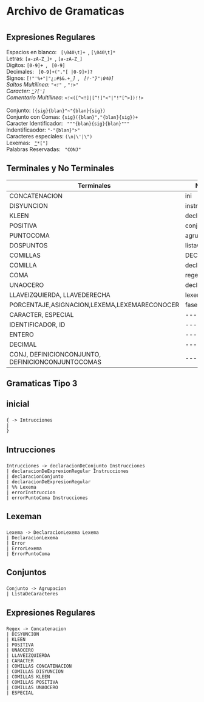 # Archivo de Gramaticas <h1> 

Expresiones Regulares
-------
Espacios en blanco: <code> [\040\t]+ </code>, <code>[\040\t]* </code> <br>
Letras: <code>[a-zA-Z_]+ </code>, <code>[a-zA-Z_]</code> <br>
Digitos: <code>[0-9]+ </code>, <code> [0-9] </code> <br>
Decimales: <code> [0-9]+("."[  |0-9]+)? </code> <br>
Signos: <code>[!\"\'%+"|"¿¡#$&.+*_] </code>, <code> [!-"}"\040] </code> <br>
Saltos Multilinea: <code>"<!" </code>, <code>"!>" </code> <br>
Caracter: <code>[\']([^\t\'\"\n]|(\\\")|(\\n)|(\\\')|(\\t))?[\']</code><br>
Comentario Multilinea: <code><!<*([^<!]|[^!]"<"|"!"[^>])*!*!> </code> <br>
Conjunto: <code>({sig}{blan}"~"{blan}{sig}) </code> <br>
Conjunto con Comas: <code>{sig}({blan}","{blan}{sig})+ </code> <br>
Caracter Identificador: <code> "\""{blan}{sig}{blan}"\"" </code> <br>
Indentificaodor: <code>"-"{blan}">"</code> <br>
Caracteres especiales: <code>(\\n|\\\'|\\\") </code> <br>
Lexemas: <code> [\"](((\\\")|(\\n)|(\\\'))|[^\\\"\n])*[\"] </code> <br>
Palabras Reservadas: <code> "CONJ" </code> <br>


Terminales y No Terminales
--------
Terminales |  No Terminales 
------------ | -------------
CONCATENACION|ini
DISYUNCION |instrucciones
KLEEN|declaracionConj
POSITIVA|conjunto
PUNTOCOMA|agrupacion
DOSPUNTOS|listaCaracteres
COMILLAS|DECLARACIONREGEX
COMILLA|declaracionRegex
COMA|regex
UNAOCERO|declaracionLexema
LLAVEIZQUIERDA, LLAVEDERECHA|lexemaReconocer
PORCENTAJE,ASIGNACION,LEXEMA,LEXEMARECONOCER|faseLexema
CARACTER, ESPECIAL|------
IDENTIFICADOR, ID|-----
ENTERO|----
DECIMAL|-----
CONJ, DEFINICIONCONJUNTO, DEFINICIONCONJUNTOCOMAS|------

Gramaticas Tipo 3
--------
## inicial <h3>
```
{ -> Intrucciones  
| 
} 
```

## Intrucciones <h3>

```
Intrucciones -> declaracionDeConjunto Instrucciones
| declaracionDeExprexionRegular Instrucciones
| declaracionConjunto
| declaracionDeExpresionRegular
| %% Lexema
| errorInstruccion
| errorPuntoComa Instrucciones
```

## Lexeman <h3>

```
Lexema -> DeclaracionLexema Lexema
| DeclaracionLexema
| Error
| ErrorLexema
| ErrorPuntoComa
```

## Conjuntos <h3>
```
Conjunto -> Agrupacion
| ListaDeCaracteres

```

## Expresiones Regulares <h3>

```
Regex -> Concatenacion
| DISYUNCION
| KLEEN
| POSITIVA
| UNAOCERO
| LLAVEIZQUIERDA
| CARACTER
| COMILLAS CONCATENACION
| COMILLAS DISYUNCION
| COMILLAS KLEEN
| COMILLAS POSITIVA
| COMILLAS UNAOCERO
| ESPECIAL
```